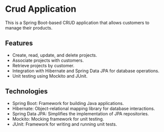 # Crud Application

This is a Spring Boot-based CRUD application that allows customers to manage their products.


## Features

- Create, read, update, and delete projects.
- Associate projects with customers.
- Retrieve projects by customer.
- Integration with Hibernate and Spring Data JPA for database operations.
- Unit testing using Mockito and JUnit.

## Technologies

- Spring Boot: Framework for building Java applications.
- Hibernate: Object-relational mapping library for database interactions.
- Spring Data JPA: Simplifies the implementation of JPA repositories.
- Mockito: Mocking framework for unit testing.
- JUnit: Framework for writing and running unit tests.

